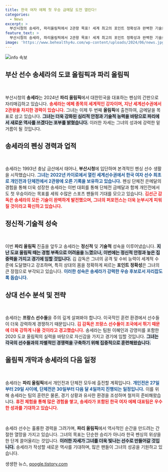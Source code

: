 ```yaml
---
title: 한국 여자 에페 첫 우승 금메달 도전 열린다!
categories:
  - News
excerpt: >
  부산시청의 송세라, 파리올림픽에서 2관왕 목표! 세계 최고의 포인트 정확성과 완벽한 기술로 금메달에 도전합니다. 첫 올림픽은 배움이었지만, 두 번째는 역사를 쓰고 싶다!
feature_text: >
  부산시청의 송세라, 파리올림픽에서 2관왕 목표! 세계 최고의 포인트 정확성과 완벽한 기술로 금메달에 도전합니다. 첫 올림픽은 배움이었지만, 두 번째는 역사를 쓰고 싶다!
image: 'https://www.behealthy4u.com/wp-content/uploads/2024/06/news.jpg'
---
```


<p><img src="https://www.behealthy4u.com/wp-content/uploads/2024/06/news.jpg" alt="info 속보" /></p>

<h2 data-ke-size="size26">부산 선수 송세라의 도쿄 올림픽과 파리 올림픽</h2>

<p data-ke-size="size16">&nbsp;</p>

<p>부산시청의 <b>송세라</b>는 2024년 <b>파리 올림픽</b>에서 대한민국을 대표하는 펜싱의 간판으로 자리매김하고 있습니다. <b><span style="color: #ee2323;">송세라는 에페 종목의 세계적인 강자이며, 지난 세계선수권에서 2관왕을 차지한 경력이 있습니다.</span></b> 그녀는 이제 두 번째 <b>올림픽</b>에 출전하여, 금메달을 목표로 삼고 있습니다. <b><span style="background-color: #21538527;">그녀는 더욱 강화된 심리적 안정과 기술적 능력을 바탕으로 파리에서 새로운 역사를 쓰겠다는 포부를 밝혔습니다.</span></b> 이러한 자세는 그녀의 성과에 강력한 밑거름이 될 것입니다. </p>

<h2 data-ke-size="size26">송세라의 펜싱 경력과 업적</h2>

<p data-ke-size="size16">&nbsp;</p>

<p>송세라는 1993년 충남 금산에서 태어나, <b>부산시청</b>에 입단하며 본격적인 펜싱 선수 생활을 시작했습니다. <b><span style="color: #1a5490;">그녀는 2022년 카이로에서 열린 세계선수권에서 한국 여자 선수 최초로 개인전과 단체전에서 2관왕에 오른 기록을 보유하고 있습니다.</span></b> 펜싱 단체전 은메달의 경험을 통해 더욱 성장한 송세라는 이번 대회를 통해 단체전 금메달과 함께 개인전에서도 첫 우승이라는 목표를 세워 수많은 스포츠 팬들의 기대를 모으고 있습니다. <b><span style="color: #ee2323;">김선근 감독은 송세라의 모든 기술이 완벽하게 발전했으며, 그녀의 퍼포먼스는 더욱 눈부시게 피워질 것이라고 확신하고 있습니다.</span></b></p>

<h2 data-ke-size="size26">정신적·기술적 성숙</h2>

<p data-ke-size="size16">&nbsp;</p>

<p>이번 <b>파리 올림픽</b> 진출을 앞두고 송세라는 <b>정신적</b> 및 <b>기술적</b> 성숙을 이루어냈습니다. <b><span style="background-color: #21538527;">지난 도쿄 올림픽 때는 경험 부족으로 어려움을 느꼈으나, 이번에는 정신적 안정과 높은 집중력을 가지고 경기에 임할 것입니다.</span></b> 김 감독은 그녀의 공격 및 수비 능력이 세계적 수준에 도달했다고 강조하며, 특히 상대의 몸을 정확하게 찌르는 <b>포인트 정확성</b>은 그녀의 큰 장점으로 부각되고 있습니다. <b><span style="color: #1a5490;">이러한 성숙은 송세라가 강력한 우승 후보로서 자리잡도록 돕습니다.</span></b> </p>

<h2 data-ke-size="size26">상대 선수 분석 및 전략</h2>

<p data-ke-size="size16">&nbsp;</p>

<p>송세라는 <b>프랑스 선수들</b>을 주의 깊게 살펴봐야 합니다. 이국적인 훈련 환경에서 선수들이 더욱 강력하게 경쟁하기 때문입니다. <b><span style="color: #ee2323;">김 감독은 프랑스 선수들이 조국에서 뛰기 때문에 더욱 강하게 나올 것이라고 경고했습니다.</span></b> 송세라는 팀원 이혜인과 강영미를 포함한 2020 도쿄 올림픽의 실력을 바탕으로 자신감을 가지고 경기에 임할 것입니다. <b><span style="background-color: #21538527;">그녀는 각국의 선수들과의 차별적인 경쟁력을 구축하기 위해 집중적으로 훈련해왔습니다.</span></b></p>

<h2 data-ke-size="size26">올림픽 개막과 송세라의 다음 일정</h2>

<p data-ke-size="size16">&nbsp;</p>

<p>송세라는 <b>파리 올림픽</b>에서 개인전과 단체전 모두에 출전할 계획입니다. <b><span style="color: #1a5490;">개인전은 27일부터 29일 사이에, 단체전은 30일부터 다음 달 4일까지 진행되는 일정입니다.</span></b> 이를 위해 송세라는 팀의 훈련은 물론, 경기 상황과 유사한 환경을 조성하며 철저히 준비해왔습니다. <b><span style="color: #ee2323;">휴전 체험을 통해 많은 경험을 쌓고, 송세라가 포함된 한국 여자 에페 대표팀은 우수한 성과를 기대하고 있습니다.</span></b></p>

<p data-ke-size="size16">&nbsp;</p>

<p>송세라 선수는 훌륭한 경력을 그려가며, <b>파리 올림픽</b>에서 역사적인 순간을 만드려는 간절한 열망을 가지고 있습니다. 그녀의 목표는 단순한 승리가 아니라 한국 펜싱의 위상을 한 단계 끌어올리는 것입니다. <b><span style="background-color: #21538527;">이러한 자세가 그녀를 더욱 빛나는 선수로 만들어갈 것입니다.</span></b> 송세라가 작성할 새로운 역사를 기대하며, 많은 팬들이 그녀의 성공을 기원하고 있습니다.</p>
생생한 뉴스, <a href="https://qoogle.tistory.com" rel="dofollow">qoogle.tistory.com</a>


